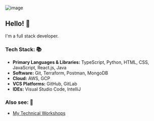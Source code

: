 ![image](https://github.com/cloudydaiyz/cloudydaiyz/assets/91110018/10a1fa34-3802-41f8-9dc2-41f7e4fadf8b)

## Hello! 👋 

I'm a full stack developer.

### Tech Stack: 📚
- **Primary Languages & Libraries:** TypeScript, Python, HTML, CSS, JavaScript, React.js, Java
- **Software:** Git, Terraform, Postman, MongoDB
- **Cloud:** AWS, GCP
- **VCS Platforms:** GitHub, GitLab
- **IDEs:** Visual Studio Code, IntelliJ

### Also see: 👀
- [ My Technical Workshops ](/WORKSHOPS.md)
